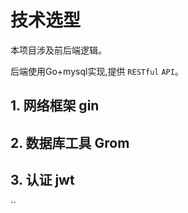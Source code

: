 # 技术选型

本项目涉及前后端逻辑。

后端使用Go+mysql实现,提供 `RESTful` `API`。

## 1. 网络框架 gin


## 2. 数据库工具 Grom



## 3. 认证 jwt

``